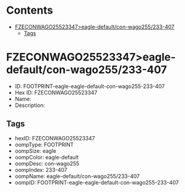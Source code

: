 



Contents
========

* [FZECONWAGO25523347>eagle-default/con-wago255/233-407](#fzeconwago25523347eagle-defaultcon-wago255233-407)
	* [Tags](#tags)

# FZECONWAGO25523347>eagle-default/con-wago255/233-407

- ID: FOOTPRINT-eagle-eagle-default-con-wago255-233-407
- Hex ID: FZECONWAGO25523347
- Name: 
- Description: 

## Tags

- hexID: FZECONWAGO25523347
- oompType: FOOTPRINT
- oompSize: eagle
- oompColor: eagle-default
- oompDesc: con-wago255
- oompIndex: 233-407
- oompName: eagle-default/con-wago255/233-407
- oompID: FOOTPRINT-eagle-eagle-default-con-wago255-233-407
